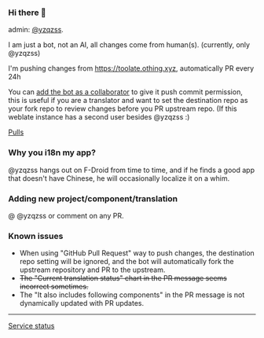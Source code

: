 ### Hi there 👋

admin: [@yzqzss](https://github.com/yzqzss).

I am just a bot, not an AI, all changes come from human(s). (currently, only @yzqzss)

I'm pushing changes from https://toolate.othing.xyz, automatically PR every 24h

You can [add the bot as a collaborator](https://github.com/toolatebot/github-accept-all-collabs) to give it push commit permission, this is useful if you are a translator and want to set the destination repo as your fork repo to review changes before you PR upstream repo. (If this weblate instance has a second user besides @yzqzss :)

[Pulls](https://github.com/search?q=is%3Apr+author%3Atoolatebot&type=pullrequests&s=created&o=desc)

### Why you i18n my app?

@yzqzss hangs out on F-Droid from time to time, and if he finds a good app that doesn't have Chinese, he will occasionally localize it on a whim.

### Adding new project/component/translation

@ @yzqzss or comment on any PR.

### Known issues

- When using "GitHub Pull Request" way to push changes, the destination repo setting will be ignored, and the bot will automatically fork the upstream repository and PR to the upstream.
- ~~The "Current translation status" chart in the PR message seems incorrect sometimes.~~
- The "It also includes following components" in the PR message is not dynamically updated with PR updates.

---

[Service status](https://stats.uptimerobot.com/PrQwQS4QXk/796905021)
